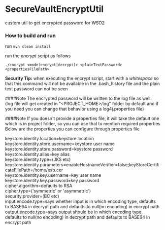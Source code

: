 # SecureVaultEncryptUtil

custom util to get encrypted password for WSO2

### How to build and run
run `mvn clean install`

run the *encrypt* script as follows

`./encrypt <mode(encrypt|decrypt)> <plainTextPassword> <propertiesFilePath>`

**Security Tip:** when executing the encrypt script, start with a *whitespace* so that this command will not be available in the .bash_history file
and the plain text password can not be seen

####Note
 The encrypted password will be written to the log file as well. (log file will get created in "<PROJECT_HOME>/log" folder by default and if you need you can change that behavior using a log4j.properties file)

####Note
 If you doesn't provide a properties file, it will take the default one which is in project folder, so you can use that to mention required properties
Below are the properties you can configure through properties file

keystore.identity.location=keystore location<br />
keystore.identity.store.username=keystore user name<br />
keystore.identity.store.password=keystore password<br />
keystore.identity.alias=key alias<br />
keystore.identity.type=(JKS etc)<br />
keystore.identity.parameters=enableHostnameVerifier=false;keyStoreCertificateFilePath=/home/esb.cer<br />
keystore.identity.key.username=key user name<br />
keystore.identity.key.password=key password<br />
cipher.algorithm=defaults to RSA<br />
cipher.type=('symmetric' or 'asymmetric')<br />
security.provider=(BC etc)<br />
input.encode.type=says whether input is in which encoding type, defaults to BASE64 in decrypt path and defaults to null(no encoding) in encrypt path<br />
output.encode.type=says output should be in which encoding type, defaults to null(no encoding) in decrypt path and defaults to BASE64 in encrypt path<br />
